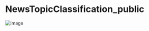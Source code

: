 # NewsTopicClassification_public
![image](https://user-images.githubusercontent.com/86952356/132158621-6c508585-082d-4da2-9c13-b10e7785211b.png)
